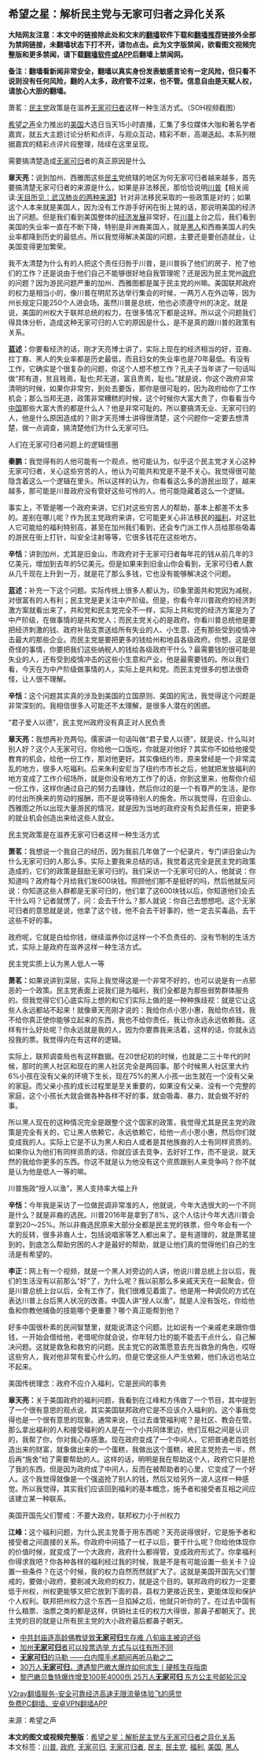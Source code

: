  <h2>希望之星：解析民主党与无家可归者之异化关系</h2> <p class="notice"><b>大陆网友注意：本文中的链接除此处和文末的<a href="https://github.com/bannedbook/fanqiang" >翻墙</a>软件下载和<a href="https://github.com/killgcd/justmysocks/blob/master/README.md">翻墙推荐</a>链接外全部为禁网链接，未翻墙状态下打不开，请勿点击。此为文字版禁闻，欲看图文视频完整版和更多禁闻，请下载<a href="https://github.com/bannedbook/fanqiang">翻墙软件或APP</a>后翻墙上禁闻网。</p><p>备注：翻墙看新闻非常安全，翻墙以真实身份发表敏感言论有一定风险，但只看不说则没有任何风险，翻的人太多，政府管不过来，也不管。信息自由是天赋人权，请放心大胆的翻墙。</b></p>  <div class="entry"> <p id="conimg"></p> <p>萧茗：<a href="https://www.bannedbook.org/bnews/tag/%e6%b0%91%e4%b8%bb%e5%85%9a/" class="st_tag internal_tag" rel="tag" title="标签 民主党 下的日志">民主党</a>政策是在滋养<a href="https://www.bannedbook.org/bnews/tag/%E6%97%A0%E5%AE%B6%E5%8F%AF%E5%BD%92%E8%80%85/" class="st_tag internal_tag" rel="tag" title="标签 无家可归者 下的日志">无家可归者</a>这样一种生活方式。（SOH视频截图）</p> <p><span class='wp_keywordlink_affiliate'><a href="https://www.soundofhope.org" title="希望之声" target="_blank">希望之声</a></span>全力推出的<a href="https://www.bannedbook.org/bnews/tag/%e7%be%8e%e5%9b%bd/" class="st_tag internal_tag" rel="tag" title="标签 美国 下的日志">美国</a>大选日当天15小时直播，汇集了多位媒体大咖和著名学者嘉宾，就五大主题讨论分析和点评，与观众互动，精彩不断，高潮迭起。本系列根据嘉宾的精彩点评片段整理，陆续在这里呈现。</p> <p>需要搞清楚造成<a href="https://www.bannedbook.org/bnews/tag/%E6%97%A0%E5%AE%B6%E5%8F%AF%E5%BD%92/" class="st_tag internal_tag" rel="tag" title="标签 无家可归 下的日志">无家可归</a>者的真正原因是什么</p> <p><strong>章天亮：</strong>说到加州、西雅图这些<a href="https://www.bannedbook.org/bnews/tag/%e6%b0%91%e4%b8%bb/" class="st_tag internal_tag" rel="tag" title="标签 民主 下的日志">民主</a>党统辖的地区为何无家可归者越来越多，首先要搞清楚无家可归者的来源是什么，如果是非法移民，那恰恰说明<span class='wp_keywordlink'><a href="https://www.bannedbook.org/bnews/comments/20200816/1381118.html" title="天目所见：川普将再赢总统大选 共和党掌参众两院" target="_blank">川普</a></span>【相关阅读:<a href='https://www.bannedbook.org/bnews/comments/20200816/1381123.html' target='_blank'>天目所见：武汉肺炎的两种来源</a>】针对非法移民采取的一些政策是对的；如果这个人本来就是美国人，因为没有工作游手好闲在街上晃的话，那说明美国的经济出了问题。但是我们看到美国整体的<span class='wp_keywordlink'><a href="https://www.bannedbook.org/forum2/topic869.html" title="宪政、法治和经济发展——走向市场经济的制度保障" target="_blank">经济发展</a></span>非常好，在<a href="https://www.bannedbook.org/bnews/tag/%e5%b7%9d%e6%99%ae/" class="st_tag internal_tag" rel="tag" title="标签 川普 下的日志">川普</a>上台之后，我们看到美国的失业率一直在不断下降，特别是非洲裔美国人，就是<a href="https://www.bannedbook.org/bnews/tag/%e9%bb%91%e4%ba%ba/" class="st_tag internal_tag" rel="tag" title="标签 黑人 下的日志">黑人</a>和西裔美国人的失业率都降到历史的最低点。所以我觉得解决美国的问题，主要还是要创造就业，让美国变得更加繁荣。</p> <p>我不太清楚为什么有的人把这个责任归咎于川普，是川普拆了他们的房子、抢了他们的工作？还是说由于他们自己不能够很好地自我管理呢？还是因为民主党州<a href="https://www.bannedbook.org/bnews/tag/%e6%94%bf%e5%ba%9c/" class="st_tag internal_tag" rel="tag" title="标签 政府 下的日志">政府</a>的问题？因为游民问题严重的加州、西雅图都是属于民主党的州嘛。美国联邦政府的权力是相当小的，像川普在明尼苏达举行集会的时候，一两万人在外边等，因为州长规定只能250个人进会场。虽然川普是总统，他也必须遵守州的决定。就是说，美国的州权大于联邦总统的权力，在很多情况下都是这样。所以这个问题我们得具体分析，造成这种无家可归的人它的原因是什么，是不是真的跟川普的政策有关系。</p> <p><strong>蓝述：</strong>你要看经济的话，刚才天亮博士讲了，实际上现在的经济相当的好，亚裔、拉丁裔、黑人的失业率都是历史最低，而且妇女的失业率也是70年最低。有没有工作，它确实是个很复杂的问题，你这个人想不想工作？孔夫子当年讲了一句话叫做“邦有道，贫且贱焉，耻也;邦无道，富且贵焉，耻也。”就是说，你这个政府非常清明的时候，如果你非常穷，到处去要饭，那你是很可耻的，因为政府给你了工作机会；那么当邦无道，政策非常糟糕的时候，这个时候你大富大贵了，你看看当今<span class='wp_keywordlink_affiliate'><a href="https://www.bannedbook.org/" title="中国" target="_blank">中国</a></span>那些大富大贵的都是什么人？他是非常可耻的。所以要搞清无业、无家可归的人，他是什么原因造成的？刚才天亮博士讲得很清楚，这个问题你一定要去想清楚，做一点调查，搞清楚他们为什么无家可归。</p>  <p>人们在无家可归者问题上的逻辑怪圈</p> <p><strong>秦鹏：</strong>我觉得有的人他可能有一个观点，他可能认为，似乎这个民主党才关心这种无家可归者，关心这些穷苦的人，他认为可能共和党是不是不关心。我觉得很可能隐含着这么一个逻辑在里头。所以这样的认为，你看看这么多的游民出现了，越来越多，那可能是川普政府没有管好这些可怜的人。他可能隐藏着这么一个逻辑。</p> <p>事实上，不管是哪一个政府来讲，它们对这些穷苦人的帮助，基本上都差不太多的。差别在哪儿呢？作为民主党政府来讲，它可能更关心非法移民的<a href="https://www.bannedbook.org/bnews/tag/%E7%A6%8F%E5%88%A9/" class="st_tag internal_tag" rel="tag" title="标签 福利 下的日志">福利</a>，对这批人它可能给的福利特别高，甚至在加州我们看到，还会专门派工作人员给那些吸毒的游民在街上打针，叫安全注射等等，它很多钱花在这些地方。</p> <p><strong>辛恬：</strong>讲到加州，尤其是旧金山，市政府对于无家可归者每年花的钱从前几年的3亿美元，增加到去年的5亿美元。但是如果来到旧金山你会看到，无家可归者人数从几千现在上升到一万，就是花了那么多钱，它也没有能够解决这个问题。</p> <p><strong>蓝述：</strong>补充一下这个问题。实际传统上很多人都认为，印象里面共和党因为减税，对很富有的人有利；民主党是更关注中产阶级。但是，你看今年川普政府的经济刺激方案就看出来了，共和党和民主党完全不一样，实际上共和党的经济方案是为了中产阶级，在做事情的是共和党人；而民主党关心的是政府。你看川普总统他是要把经济刺激的钱、政府补贴支票送给所有失业的人、小生意、还有那些受到疫情冲击最大的那些企业。而民主党是要把更多的钱给州和地县各级政府。你想，这是很奇怪的事情，你要把我们这些纳税人的钱给各级政府干什么？最需要钱的很可能是失业的人，还有受到疫情冲击的这些小生意和产业，他是最需要钱的。所以我们看，今天在为中产阶级做事情的人，实际上是共和党。而民主党很多的想法很奇怪，让人很不理解。</p> <p><strong>辛恬：</strong>这个问题其实真的涉及到美国的立国原则、美国的宪法，我觉得这个问题是非常深刻的。我相信很多人可能还不太理解，是很多人潜在的困惑。</p> <p>“君子爱人以德”，民主党州政府没有真正对人民负责</p>  <p><strong>章天亮：</strong>我想再补充两句。儒家讲一句话叫做“君子爱人以德”，就是说，什么叫对别人好？这个人无家可归，你给他一口饭吃，你就是对他好？其实你不如给他接受教育的机会，给他一份工作，那对他更好。其实像纽约市，原来曾经是一个非常混乱的地方，很多人吃福利。后来朱利安尼当了纽约市市长之后，他就把发放福利的地方变成了工作介绍场所，就是你没有地方工作了的话，你到这里来，他帮你介绍一份工作，这样你通过自己的努力去赚钱，然后你过的是一个有尊严的生活，是你的付出所换来的劳动的报酬，而不是说等待别人的施舍。所以我觉得，在旧金山、西雅图之所以出现大量游民的情况，就是因为当地的政府没有负起责任来，把更多的就业机会创造出来给这些人就业。</p> <p>民主党政策是在滋养无家可归者这样一种生活方式</p> <p><strong>萧茗：</strong>我想说一个我自己的经历，因为我前几年做了一个纪录片，专门讲旧金山为什么无家可归的人那么多。实际上要我来总结的话，我觉着这完全是民主党的政策造成的，它们的政策是鼓励无家可归的。我们采访一个无家可归的人，他就说：你知道吗？政府每个月给我们发600块钱。照顾他们那不是挺好的吗，然后他就反问说：你知道这些人群都是无家可归的，他们拿了这600块钱以后，你知道他们会去干什么吗？记者就愣了，问：会去干什么？那人就说：你自己去想想吧。这个无家可归者的意思就是说，他拿了这个钱，他不会去干好事的，他一定去买毒品，去干这些不好的事。</p> <p>政府呢，它就是白给你钱，继续滋养你过这样一个不负责任的、没有节制的生活方式，实际上是政府在滋养这样一种生活方式。</p> <p>民主党实质上认为黑人低人一等</p> <p><strong>萧茗：</strong>如果说讲到深层，实际上我觉得这是一个非常不好的，也可以说是有一点邪恶的一个政策。民主党表面上说我们是为福利，我们全都是为那些弱势群体服务的。但我觉得它们心底实际上想的和它们实际上做的是一种种族歧视：就是它让这些人永远都站不起来！就像章天亮刚才说的：我给你点小恩小惠，我给你点钱，我不给你真正使你能够立起来的东西，我也不给你责任，我让你永远永远依赖我。这样有什么好处呢？你永远就是我的人，因为你要靠我来活着，这样的话，你就永远投我的票。我觉得内在有这样的逻辑。</p> <p>实际上，联邦调查局也有这样数据。在20世纪初的时候，也就是二三十年代的时候，那时的黑人社区和现在的黑人社区完全是两回事。那个时候黑人社区里大约6%小孩在没有父亲的环境下生长，现在75%的黑人小孩一出生就在一个没有父亲的家庭。而父亲小孩的成长过程里是至关重要的，如果没有父亲、没有一个完整的家庭，这个小孩长大就会做各种各样不好的事，就会吸毒、暴力，就会做不好的事。</p>  <p>所以黑人现在的这种情况完全是跟整个这个国家的政策，我觉得尤其是民主党的政策是完全有关的，它让黑人依赖它，永远依赖它，给他一点小恩小惠，然后你们就变成我的人。实际上它是不认为黑人和白人或者是其他族裔的人士有同样资质的。如果你认为他们有同样资质的话，你就应该去竞争，去好好工作，而不是说，就天然的我给你更多的东西。你这不就是认为他没有这个资质跟别人来竞争吗？你不就是认为他是低人一等的嘛。</p> <p>川普施政“授人以渔”，黑人支持率大幅上升</p> <p><strong>辛恬：</strong>今年我是采访了一位做民调非常准的人，他就说，今年大选很大的一个不同是什么？就是非裔的选民。川普2016年是拿到了8%，这个人估计今年大选川普会拿到20～25%。所以非裔选民原来大部分全都是民主党的铁票，但今年会有一个大的反转，很多非裔人士，包括说唱家等艺人都出来了。是有道理的，就是萧茗提到的，到底怎么帮助穷困的人才是最好的帮助，就是让他们真的觉得他们自己的生活是有希望的。</p> <p><strong>李正：</strong>网上有一个视频，就是一个黑人对旁边的人讲，他说川普总统上台以后，我们的生活没有以前那么“好”了，为什么呢？我以前那么多亲戚天天在一起聚会，但是川普总统上台以后，全有工作了，我们很难见着面了。他是用一种调侃的方式在表达川普上台后黑人状况的改善。中国人讲“授人以渔”，就是人没有饭吃，你给他鱼和你教他捕鱼的技能哪个更重要？哪个真正能帮到他？</p> <p>好多中国很朴素的民间智慧里，就能说清这个问题。比如说有一个亲戚老来跟你借钱，一开始会借给他，老借呢你就会说，你年轻力壮的能不能去干点什么，自己解决问题。这就是救急和救穷的问题。民主党它的政策愿意去充当救急的角色，哎呀这些穷人，我对他非常有爱心什么的。但是它使这些人产生依赖，他们永远也站立不起来。</p> <p>美国传统理念：政府不应介入福利，它是民间的事务</p> <p><strong>章天亮：</strong>关于美国政府的福利问题，我看到在江峰和方伟做了一个节目，其中提到了一个很有意思的观点说，其实美国联邦政府它是不应该介入福利的。这个事我觉得也是一个很有意思的现象。通常来说，在过去谁管福利呢？是社区、教会在管。那么拿出福利的人和接受福利的人是在一个小共同体里边，他们互相之间是认识的，我帮了你，你对我心存感激。现在政府变成了一个中间人，它把普通老百姓创造出来的财富，就象做出来的一个蛋糕，我做出这个蛋糕，被民主党抢去一半，然后再“施舍”给了需要帮助的人。这样的话，明明是我在帮助这个人，政府它只是抢了我的东西，但是因为政府成了中间人，反而在被帮助者的心里，它变成了一个好人。这个我觉得就像是一个强盗抢了别人的钱，然后又给另外一波人这样一种感觉。所以我觉得，其实我们应该回到福利的基本概念，施予者和接受者互相之间应该建立某一种联系。</p>  <p>美国开国先父们警戒：不要大政府，联邦权力小于州权力</p> <p><strong>江峰：</strong>这个福利问题，为什么民主党善于用东西呢？天亮说得很好，它是施予者和接受者之间直接的关系。你政府中间插了一杠子以后，要干什么呢？你给他体现你的价值时候，就变成了一个大政府，政府什么都得管，变成政府形式了。你拿福利你得求我吧？你各种各样的福利经过我的时候，我是不是有可能设置一些关卡？设置一些条件？在这个时候，我的权力自然而然就扩大了。这就是美国开国先父们警戒的，要做小政府，要削减大政府的权力，就是这个目的。联邦政府的权力一定要低于州权，州权更能够又把它放到下面的县，县权力更接近民生，更能体现和保护个人权利。联邦把州权力这个东西一旦掐掉之后，他就只听你的了。在过去中国有什么粮票、油票之类的都是这样，供销社主任的权力大得很，那鼻子都朝天了。民主党的目的就是让所有民主党的大小政府最后都鼻子朝天。</p> <ul class='op-related-articles' title='相关阅读'> <li><a href='https://www.bannedbook.org/bnews/headline/20201101/1423759.html' target='_blank'>中共封庙逐高龄佛教徒致<b>无家可归</b>生存难 八旬庙主被迫还俗</a></li> <li><a href='https://www.bannedbook.org/bnews/worldnews/usa/20201014/1413361.html' target='_blank'>加州<b>无家可归</b>者可以投票选举 方式与以往有所不同</a></li> <li><a href='https://www.bannedbook.org/bnews/baitai/20200913/1395497.html' target='_blank'><b>无家可归</b>的马勒 ――白内障手术期间再听马勒之二</a></li> <li><a href='https://www.bannedbook.org/bnews/ssgc/20200808/1376360.html' target='_blank'>30万人<b>无家可归</b>，遭遇黎巴嫩大爆炸如何求生丨硬核生存指南</a></li> <li><a href='https://www.bannedbook.org/bnews/comments/20200807/1375955.html' target='_blank'>黎巴嫩贝鲁特爆炸增至100死4000伤 25万人<b>无家可归</b> 东方公主号邮轮沉没</a></li> </ul> <p class="texttj"> <a href="https://github.com/bannedbook/fanqiang/wiki/V2ray%E6%9C%BA%E5%9C%BA" target="_blank">V2ray翻墙服务-安全可靠经济高速无限流量体验飞的感觉</a><br/> <a href="https://github.com/bannedbook/fanqiang/wiki/%E7%A6%81%E9%97%BB%E7%BD%91%E5%AE%89%E5%8D%93%E7%BF%BB%E5%A2%99%E6%96%B0%E9%97%BBAPP" target="_blank">免费PC翻墙、安卓VPN翻墙APP</a></p><p> 来源：希望之声 </p><a name='sharetosocial'></a>       <div><b>本文的图文或视频完整版</b>：<a href='https://www.bannedbook.org/bnews/comments/20201106/1426788.html'>希望之星：解析民主党与无家可归者之异化关系</a></div>  </div><!--END ENTRY--> <div class="postfooter"> <div>本文标签：<a href="https://www.bannedbook.org/bnews/tag/%e5%b7%9d%e6%99%ae/" rel="tag">川普</a>, <a href="https://www.bannedbook.org/bnews/tag/%e6%94%bf%e5%ba%9c/" rel="tag">政府</a>, <a href="https://www.bannedbook.org/bnews/tag/%E6%97%A0%E5%AE%B6%E5%8F%AF%E5%BD%92/" rel="tag">无家可归</a>, <a href="https://www.bannedbook.org/bnews/tag/%E6%97%A0%E5%AE%B6%E5%8F%AF%E5%BD%92%E8%80%85/" rel="tag">无家可归者</a>, <a href="https://www.bannedbook.org/bnews/tag/%e6%b0%91%e4%b8%bb/" rel="tag">民主</a>, <a href="https://www.bannedbook.org/bnews/tag/%e6%b0%91%e4%b8%bb%e5%85%9a/" rel="tag">民主党</a>, <a href="https://www.bannedbook.org/bnews/tag/%E7%A6%8F%E5%88%A9/" rel="tag">福利</a>, <a href="https://www.bannedbook.org/bnews/tag/%e7%be%8e%e5%9b%bd/" rel="tag">美国</a>, <a href="https://www.bannedbook.org/bnews/tag/%e9%bb%91%e4%ba%ba/" rel="tag">黑人</a></div>  </div><!--END POSTFOOTER--> 